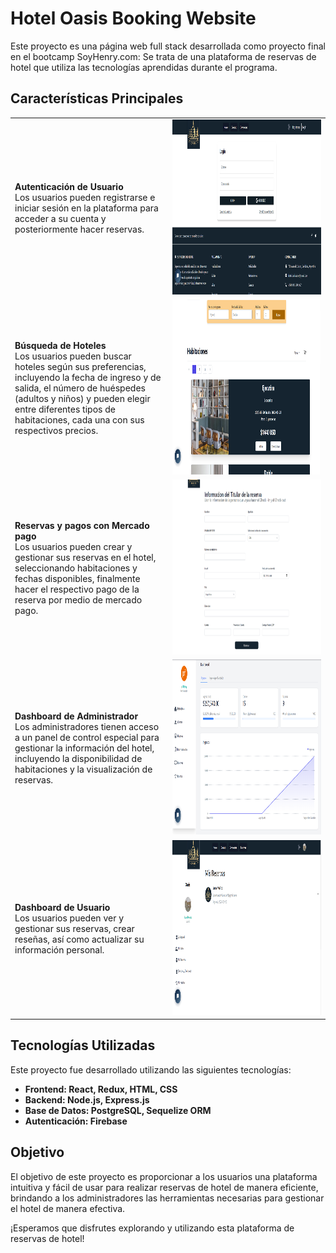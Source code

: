 # Hotel Oasis Booking Website

Este proyecto es una página web full stack desarrollada como proyecto final en el bootcamp SoyHenry.com: Se trata de una plataforma de reservas de hotel que utiliza las tecnologías aprendidas durante el programa.

## Características Principales

<table>
  <tr>
    <td width="50%">
      <strong>Autenticación de Usuario</strong><br>
      Los usuarios pueden registrarse e iniciar sesión en la plataforma para acceder a su cuenta y posteriormente hacer reservas.
    </td>
    <td width="50%">
      <img src="./public/readmeLogin.png" width="400" height="280" alt="Imagen de Autenticación">
    </td>
  </tr>
  <tr>
    <td width="50%">
      <strong>Búsqueda de Hoteles</strong><br>
      Los usuarios pueden buscar hoteles según sus preferencias, incluyendo la fecha de ingreso y de salida, el número de huéspedes (adultos y niños) y pueden elegir entre diferentes tipos de habitaciones, cada una con sus respectivos precios.
    </td>
    <td width="50%">
      <img src="./public/readmeBusqueda.png" width="400" height="280" alt="Imagen de Búsqueda de Hoteles">
    </td>
  </tr>
  <tr>
    <td width="50%">
      <strong>Reservas y pagos con Mercado pago</strong><br>
      Los usuarios pueden crear y gestionar sus reservas en el hotel, seleccionando habitaciones y fechas disponibles, finalmente hacer el respectivo pago de la reserva por medio de mercado pago.
    </td>
    <td width="50%">
      <img src="./public/readmeReserva.png" width="400" height="280" alt="Imagen de Reservas y Pagos">
    </td>
  </tr>
  <tr>
    <td width="50%">
      <strong>Dashboard de Administrador</strong><br>
      Los administradores tienen acceso a un panel de control especial para gestionar la información del hotel, incluyendo la disponibilidad de habitaciones y la visualización de reservas.
    </td>
    <td width="50%">
      <img src="./public/readmeAdmindash.png" width="400" height="280" alt="Imagen de Dashboard de Administrador">
    </td>
  </tr>
  <tr>
    <td width="50%">
      <strong>Dashboard de Usuario</strong><br>
      Los usuarios pueden ver y gestionar sus reservas, crear reseñas, así como actualizar su información personal.
    </td>
    <td width="50%">
      <img src="./public/readmeUserdash.png" width="400" height="280" alt="Imagen de Dashboard de Usuario">
    </td>
  </tr>
</table>

## Tecnologías Utilizadas

Este proyecto fue desarrollado utilizando las siguientes tecnologías:

- **Frontend: React, Redux, HTML, CSS**
- **Backend: Node.js, Express.js**
- **Base de Datos: PostgreSQL, Sequelize ORM**
- **Autenticación: Firebase**

## Objetivo

El objetivo de este proyecto es proporcionar a los usuarios una plataforma intuitiva y fácil de usar para realizar reservas de hotel de manera eficiente, brindando a los administradores las herramientas necesarias para gestionar el hotel de manera efectiva.

¡Esperamos que disfrutes explorando y utilizando esta plataforma de reservas de hotel!
